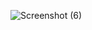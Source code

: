 ![Screenshot (6)](https://github.com/nyxashu/dental-clinic/assets/127765854/a4648b1c-3109-4329-84db-e0087300ac4c)
